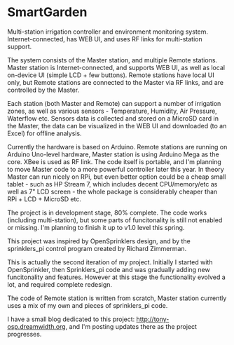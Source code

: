 # SmartGarden
Multi-station irrigation controller and environment monitoring system. Internet-connected, has WEB UI, and uses RF links for multi-station support.

The system consists of the Master station, and multiple Remote stations. Master station is Internet-connected, and
supports WEB UI, as well as local on-device UI (simple LCD + few buttons). Remote stations have local UI only, but
Remote stations are connected to the Master via RF links, and are controlled by the Master.

Each station (both Master and Remote) can support a number of irrigation zones, as well as various sensors - Temperature,
Humidity, Air Pressure, Waterflow etc. Sensors data is collected and stored on a MicroSD card in the Master, the data
can be visualized in the WEB UI and downloaded (to an Excel) for offline analysis.

Currently the hardware is based on Arduino. Remote stations are running on Arduino Uno-level hardware,
Master station is using Arduino Mega as the core. XBee is used as RF link. The code itself is portable,
and I'm planning to move Master code to a more powerful controller later this year. In theory Master can run nicely on
RPi, but even better option could be a cheap small tablet - such as HP Stream 7, which includes decent CPU/memory/etc
as well as 7" LCD screen - the whole package is considerably cheaper than RPi + LCD + MicroSD etc.

The project is in development stage, 80% complete. The code works (including multi-station), but some parts
of funcitonality is still not enabled or missing. I'm planning to finish it up to v1.0 level this spring.

This project was inspired by OpenSprinklers design, and by the sprinklers_pi control program created by Richard Zimmerman.

This is actually the second iteration of my project. Initially I started with OpenSprinkler, then Sprinklers_pi code
and was gradually adding new funcitonality and features. However at this stage the functionality evolved a lot, and required
complete redesign.

The code of Remote station is written from scratch, Master station currently uses a mix of my own and pieces of sprinklers_pi code.

I have a small blog dedicated to this project: http://tony-osp.dreamwidth.org, and I'm posting updates there as
the project progresses.
